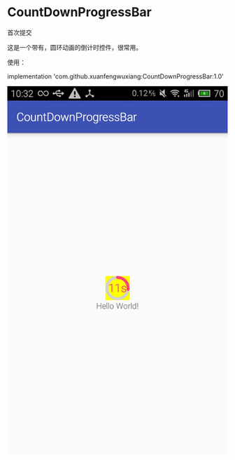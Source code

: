 # CountDownProgressBar
首次提交

这是一个带有，圆环动画的倒计时控件，很常用。

使用：

implementation 'com.github.xuanfengwuxiang:CountDownProgressBar:1.0'


![控件样子](https://github.com/xuanfengwuxiang/CountDownProgressBar/blob/master/photo/demo.jpg)
